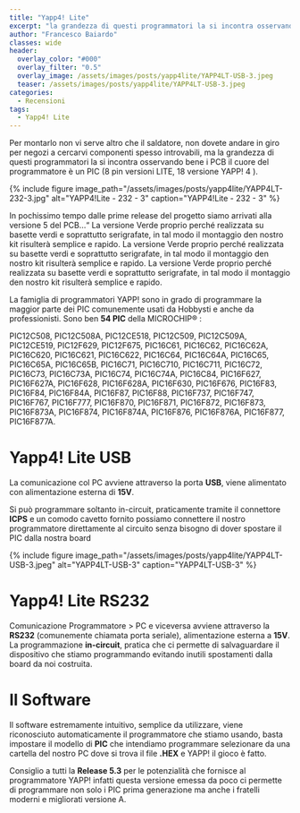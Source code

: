 ```yaml
---
title: "Yapp4! Lite"
excerpt: "la grandezza di questi programmatori la si incontra osservando bene i PCB il cuore del programmatore è un PIC (8 pin versioni LITE, 18 versione YAPP! 4 )."
author: "Francesco Baiardo"
classes: wide
header:
  overlay_color: "#000"
  overlay_filter: "0.5"
  overlay_image: /assets/images/posts/yapp4lite/YAPP4LT-USB-3.jpeg
  teaser: /assets/images/posts/yapp4lite/YAPP4LT-USB-3.jpeg
categories:
  - Recensioni
tags:
  - Yapp4! Lite
---
```


Per montarlo non vi serve altro che il saldatore, non dovete andare in giro per negozi a cercarvi componenti spesso introvabili, ma la grandezza di questi programmatori la si incontra osservando bene i PCB il cuore del programmatore è un PIC (8 pin versioni LITE, 18 versione YAPP! 4 ).

{% include figure image_path="/assets/images/posts/yapp4lite/YAPP4LT-232-3.jpg" alt="YAPP4!Lite - 232 - 3" caption="YAPP4!Lite - 232 - 3" %}

In pochissimo tempo dalle prime release del progetto siamo arrivati alla versione 5 del PCB…“ La versione Verde proprio perché realizzata su basette verdi e soprattutto serigrafate, in tal modo il montaggio den nostro kit risulterà semplice e rapido. La versione Verde proprio perché realizzata su basette verdi e soprattutto serigrafate, in tal modo il montaggio den nostro kit risulterà semplice e rapido.
La versione Verde proprio perché realizzata su basette verdi e soprattutto serigrafate, in tal modo il montaggio den nostro kit risulterà semplice e rapido.

La famiglia di programmatori YAPP! sono in grado di programmare la maggior parte dei PIC comunemente usati da Hobbysti e anche da professionisti.
Sono ben **54 PIC** della MICROCHIP® :

PIC12C508, PIC12C508A, PIC12CE518, PIC12C509, PIC12C509A, PIC12CE519, PIC12F629, PIC12F675, PIC16C61, PIC16C62, PIC16C62A, PIC16C620, PIC16C621, PIC16C622, PIC16C64, PIC16C64A, PIC16C65, PIC16C65A, PIC16C65B, PIC16C71, PIC16C710, PIC16C711, PIC16C72, PIC16C73, PIC16C73A, PIC16C74, PIC16C74A, PIC16C84, PIC16F627, PIC16F627A, PIC16F628, PIC16F628A, PIC16F630, PIC16F676, PIC16F83, PIC16F84, PIC16F84A, PIC16F87, PIC16F88, PIC16F737, PIC16F747, PIC16F767, PIC16F777, PIC16F870, PIC16F871, PIC16F872, PIC16F873, PIC16F873A, PIC16F874, PIC16F874A, PIC16F876, PIC16F876A, PIC16F877, PIC16F877A.

# Yapp4! Lite USB

La comunicazione col PC avviene attraverso la porta **USB**, viene alimentato con alimentazione esterna di **15V**.

Si può programmare soltanto in-circuit, praticamente tramite il connettore **ICPS** e un comodo cavetto fornito possiamo connettere il nostro programmatore direttamente al circuito senza bisogno di dover spostare il PIC dalla nostra board

{% include figure image_path="/assets/images/posts/yapp4lite/YAPP4LT-USB-3.jpeg" alt="YAPP4LT-USB-3" caption="YAPP4LT-USB-3" %}

# Yapp4! Lite RS232

Comunicazione Programmatore > PC e viceversa avviene attraverso la **RS232** (comunemente chiamata porta seriale), alimentazione esterna a **15V**. La programmazione **in-circuit**, pratica che ci permette di salvaguardare il dispositivo che stiamo programmando evitando inutili spostamenti dalla board da noi costruita.

# Il Software

Il software estremamente intuitivo, semplice da utilizzare, viene riconosciuto automaticamente il programmatore che stiamo usando, basta impostare il modello di **PIC** che intendiamo programmare selezionare da una cartella del nostro PC dove si trova il file **.HEX** e YAPP! il gioco è fatto.

Consiglio a tutti la **Release 5.3** per le potenzialità che fornisce al programmatore YAPP! infatti questa versione emessa da poco ci permette di programmare non solo i PIC prima generazione ma anche i fratelli moderni e migliorati versione A.